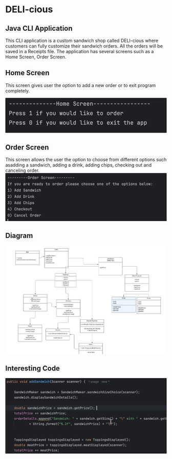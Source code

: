 # DELI-cious
## Java CLI Application
This CLI application is a custom sandwich shop called DELI-cious where customers can fully 
customize their sandwich orders.
All the orders will be saved in a Receipts file. The application has several screens such as a
Home Screen, Order Screen.
## Home Screen
This screen gives user the option to add a new order or to exit program completely.

![Alt text](images/homeScreen.png)
## Order Screen
This screen allows the user the option to choose from different options
such asadding a sandwich, adding a drink, adding chips, checking out and canceling order.
![Alt text](images/orderScreen.png)
## Diagram
![Alt text](images/diagram.png)
## Interesting Code

![Alt text](images/coolcode.png)
